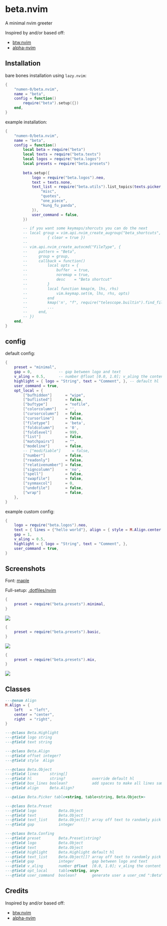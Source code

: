 # beta.nvim

A minimal nvim greeter

Inspired by and/or based off:
- [btw.nvim](https://github.com/letieu/btw.nvim)
- [alpha-nvim](https://github.com/goolord/alpha-nvim)

## Installation
bare bones installation using `lazy.nvim`:
```lua
{
    "numen-0/beta.nvim",
    name = "beta",
    config = function()
        require("beta").setup({})
    end,
}
```

example installation:
```lua
{
    "numen-0/beta.nvim",
    name = "beta",
    config = function()
        local beta = require("beta")
        local texts = require("beta.texts")
        local logos = require("beta.logos")
        local presets = require("beta.presets")
        
        beta.setup({
            logo = require("beta.logos").neo,
            text = texts.none,
            text_list = require("beta.utils").list_topics(texts.picker, {
                "misc",
                "quotes",
                "one_piece",
                "kung_fu_panda",
            }),
            user_command = false,
        })

        -- if you want some keymaps/shorcuts you can do the next
        -- local group = vim.api.nvim_create_augroup("beta_shortcuts",
        --         { clear = true })
        --
        -- vim.api.nvim_create_autocmd("FileType", {
        --     pattern = "Beta",
        --     group = group,
        --     callback = function()
        --         local opts = {
        --             buffer  = true,
        --             noremap = true,
        --             desc    = "Beta shortcut"
        --         }
        --         local function kmap(m, lhs, rhs)
        --             vim.keymap.set(m, lhs, rhs, opts)
        --         end
        --         kmap('n', "f", require("telescope.builtin").find_files)
        --         ...
        --     end,
        -- })
    end,
}
```

## config
default config:

```lua
{
    preset = "minimal",
    gap = 0,            -- gap between logo and text
    v_aling = 0.5,      -- number @float [0.0, 1.0]; v_aling the content center
    highlight = { logo = "String", text = "Comment", }, -- default hl
    user_command = true,
    opt_local = {
        ["bufhidden"]      = "wipe",
        ["buflisted"]      = false,
        ["buftype"]        = "nofile",
        ["colorcolumn"]    = '',
        ["cursorcolumn"]   = false,
        ["cursorline"]     = false,
        ["filetype"]       = 'beta',
        ["foldcolumn"]     = '0',
        ["foldlevel"]      = 999,
        ["list"]           = false,
        ["matchpairs"]     = "",
        ["modeline"]       = false,
        -- ["modifiable"]     = false,
        ["number"]         = false,
        ["readonly"]       = false,
        ["relativenumber"] = false,
        ["signcolumn"]     = 'no',
        ["spell"]          = false,
        ["swapfile"]       = false,
        ["synmaxcol"]      = 0,
        ["undofile"]       = false,
        ["wrap"]           = false,
    },
}
```

example custom config:

```lua
{
    logo = require("beta.logos").neo,
    text = { lines = {"hello world"}, align = { style = M.Align.center, offset = 0 }},
    gap = 1,
    v_aling = 0.5,
    highlight = { logo = "String", text = "Comment", },
    user_command = true,
}
```

## Screenshots
Font: [maple](https://github.com/subframe7536/Maple-font)

Full-setup: [.dotfiles/nvim](https://github.com/numen-0/.dotfiles/tree/main/nvim)

```lua
{
    preset = require("beta.presets").minimal,
}
```
![](img/minimal.png)

```lua
{
    preset = require("beta.presets").basic,
}
```
![](img/basic.png)

```lua
{
    preset = require("beta.presets").mix,
}
```
![](img/mix.png)

## Classes
```lua
---@enum Align
M.Align = {
    left   = "left",
    center = "center",
    right  = "right",
}

---@class Beta.Highlight
---@field logo string
---@field text string

---@class Beta.Align
---@field offset integer?
---@field style  Align

---@class Beta.Object
---@field lines     string[]
---@field hl        string?            override default hl
---@field box_lines boolean?           add spaces to make all lines same lenght
---@field align     Beta.Align?

---@alias Beta.Picker table<string, table<string, Beta.Object>>

---@class Beta.Preset
---@field logo          Beta.Object
---@field text          Beta.Object
---@field text_list     Beta.Object[]? array off text to randomly pick
---@field gap           integer

---@class Beta.Confing
---@field preset        Beta.Preset|string?
---@field logo          Beta.Object
---@field text          Beta.Object
---@field highlight     Beta.Highlight default hl
---@field text_list     Beta.Object[]? array off text to randomly pick
---@field gap           integer        gap between logo and text
---@field v_aling       number @float  [0.0, 1.0]; v_aling the content center
---@field opt_local     table<string, any>
---@field user_command  boolean?       generate user a user_cmd ":Beta"

```

## Credits
Inspired by and/or based off:
- [btw.nvim](https://github.com/letieu/btw.nvim)
- [alpha-nvim](https://github.com/goolord/alpha-nvim)

